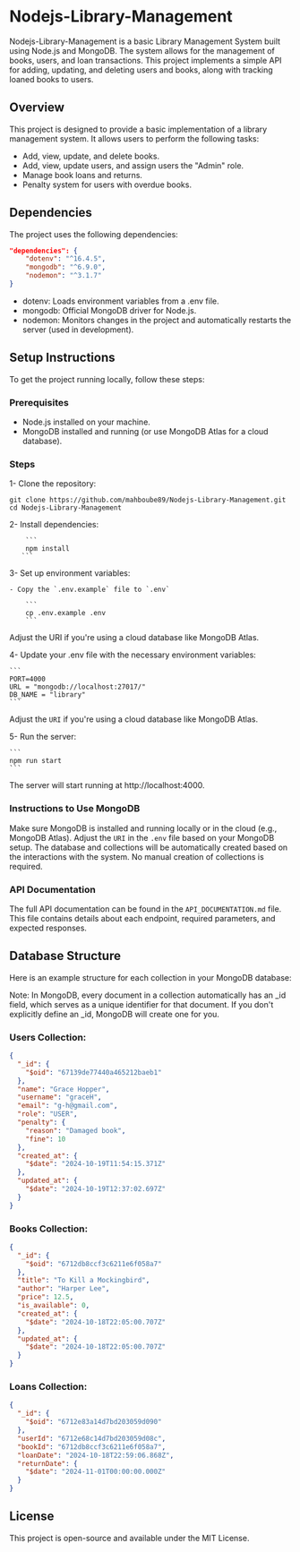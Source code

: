 # Nodejs-Library-Management

Nodejs-Library-Management is a basic Library Management System built using Node.js and MongoDB. The system allows for the management of books, users, and loan transactions. This project implements a simple API for adding, updating, and deleting users and books, along with tracking loaned books to users.


## Overview
This project is designed to provide a basic implementation of a library management system. It allows users to perform the following tasks:

- Add, view, update, and delete books.
- Add, view, update users, and assign users the "Admin" role.
- Manage book loans and returns.
- Penalty system for users with overdue books.


## Dependencies
The project uses the following dependencies:
```json
"dependencies": {
    "dotenv": "^16.4.5",
    "mongodb": "^6.9.0",
    "nodemon": "^3.1.7"
}
```
- dotenv: Loads environment variables from a .env file.
- mongodb: Official MongoDB driver for Node.js.
- nodemon: Monitors changes in the project and automatically restarts the server (used in development).


## Setup Instructions
To get the project running locally, follow these steps:

### Prerequisites
- Node.js installed on your machine.
- MongoDB installed and running (or use MongoDB Atlas for a cloud database).

### Steps
1- Clone the repository:

```
git clone https://github.com/mahboube89/Nodejs-Library-Management.git
cd Nodejs-Library-Management
```

2- Install dependencies:

        ```
        npm install
       ```

3- Set up environment variables:

    - Copy the `.env.example` file to `.env`  

        ```
        cp .env.example .env
        ```
        
 Adjust the URI if you're using a cloud database like MongoDB Atlas.

4- Update your .env file with the necessary environment variables:

    ```
    PORT=4000
    URL = "mongodb://localhost:27017/"
    DB_NAME = "library"
    ```
Adjust the `URI` if you're using a cloud database like MongoDB Atlas.

5- Run the server:

    ```
    npm run start
    ```
The server will start running at http://localhost:4000.


### Instructions to Use MongoDB
Make sure MongoDB is installed and running locally or in the cloud (e.g., MongoDB Atlas).
Adjust the `URI` in the `.env` file based on your MongoDB setup.
The database and collections will be automatically created based on the interactions with the system. No manual creation of collections is required.

### API Documentation
The full API documentation can be found in the `API_DOCUMENTATION.md` file. This file contains details about each endpoint, required parameters, and expected responses.


## Database Structure
Here is an example structure for each collection in your MongoDB database:

Note: In MongoDB, every document in a collection automatically has an _id field, which serves as a unique identifier for that document. If you don't explicitly define an _id, MongoDB will create one for you. 

### Users Collection:
```json
{
  "_id": {
    "$oid": "67139de77440a465212baeb1"
  },
  "name": "Grace Hopper",
  "username": "graceH",
  "email": "g-h@gmail.com",
  "role": "USER",
  "penalty": {
    "reason": "Damaged book",
    "fine": 10
  },
  "created_at": {
    "$date": "2024-10-19T11:54:15.371Z"
  },
  "updated_at": {
    "$date": "2024-10-19T12:37:02.697Z"
  }
}

```

### Books Collection:
```json
{
  "_id": {
    "$oid": "6712db8ccf3c6211e6f058a7"
  },
  "title": "To Kill a Mockingbird",
  "author": "Harper Lee",
  "price": 12.5,
  "is_available": 0,
  "created_at": {
    "$date": "2024-10-18T22:05:00.707Z"
  },
  "updated_at": {
    "$date": "2024-10-18T22:05:00.707Z"
  }
}
```

### Loans Collection:
```json
{
  "_id": {
    "$oid": "6712e83a14d7bd203059d090"
  },
  "userId": "6712e68c14d7bd203059d08c",
  "bookId": "6712db8ccf3c6211e6f058a7",
  "loanDate": "2024-10-18T22:59:06.868Z",
  "returnDate": {
    "$date": "2024-11-01T00:00:00.000Z"
  }
}

```

## License
This project is open-source and available under the MIT License.
